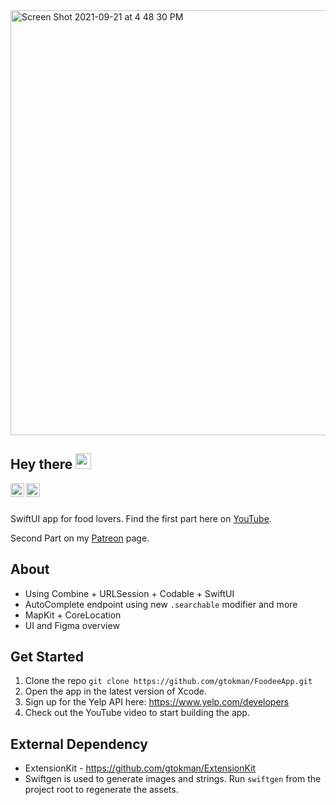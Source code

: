 <img width="680" alt="Screen Shot 2021-09-21 at 4 48 30 PM" src="https://user-images.githubusercontent.com/12258850/134245459-8c549012-9a2c-479e-aa90-18adda5e4d04.png">
<br>

## Hey there <img src="https://media.giphy.com/media/hvRJCLFzcasrR4ia7z/giphy.gif" width="25px">

<a href="https://twitter.com/f6ary">
  <img align="left" alt="Gary's | Twitter" width="22px" src="https://raw.githubusercontent.com/peterthehan/peterthehan/master/assets/twitter.svg" />
</a>

<a href="https://www.patreon.com/6ary">
  <img align="left" alt="Gary's Medium" width="22px" src="https://user-images.githubusercontent.com/12258850/114738284-d2b6c700-9d15-11eb-8071-96fd30aa8b11.png" />
</a>

<br>
<br>

SwiftUI app for food lovers. Find the first part here on [YouTube](https://www.youtube.com/c/GTokman/videos). <br>

Second Part on my [Patreon](https://www.patreon.com/6ary) page. <br>
## About
* Using Combine + URLSession + Codable + SwiftUI
* AutoComplete endpoint using new `.searchable` modifier and more
* MapKit + CoreLocation
* UI and Figma overview

## Get Started

1. Clone the repo `git clone https://github.com/gtokman/FoodeeApp.git`
2. Open the app in the latest version of Xcode.
3. Sign up for the Yelp API here: https://www.yelp.com/developers
4. Check out the YouTube video to start building the app.

## External Dependency 
* ExtensionKit - https://github.com/gtokman/ExtensionKit
* Swiftgen is used to generate images and strings. Run `swiftgen` from the project root to regenerate the assets.
  